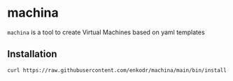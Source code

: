 # machina

`machina` is a tool to create Virtual Machines based on yaml templates

## Installation

```bash
curl https://raw.githubusercontent.com/enkodr/machina/main/bin/install | sh -
```